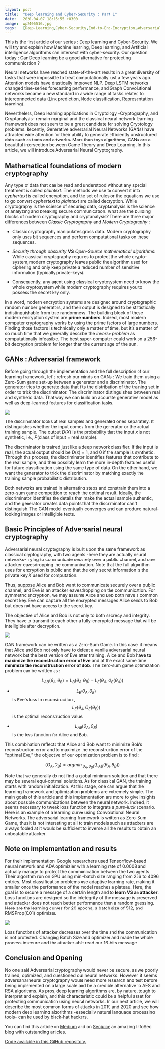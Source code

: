 ```yaml
---
layout: post
title:  "Deep learning and Cyber-Security : Part 1"
date:   2020-04-07 18:05:55 +0300
image:  wp2406516.jpg
tags:   [Deep-Learning,Cyber-Security,End-to-End-Encryption,Adversarial-neural-networks]
---
```


This is the first article of our series : Deep learning and Cyber-Security. We will try and explain how Machine learning, Deep learning, and Artificial intelligence algorithms can intersect with cyber-security. Our question today : Can Deep learning be a good alternative for protecting communication ?

Neural networks have reached state-of-the-art results in a great diversity of tasks that were impossible to treat computationally just a few years ago. Attention models have drastically improved NLP. Deep LSTM networks changed time-series forecasting performance, and Graph Convolutional networks became a new standard in a wide range of tasks related to interconnected data (Link prediction, Node classification, Representation learning).

Nevertheless, Deep learning applications in Cryptology -Cryptography, and Cryptanalysis- remain marginal and the classical neural network learning framework does not seem to be a great candidate for solving Cryptology problems. Recently, Generative adversarial Neural Networks (GANs) have attracted wide attention for their ability to generate efficiently unstructured data such as texts and artworks. More than toys algorithms, GANs are a beautiful intersection between Game Theory and Deep Learning. In this article, we will introduce Adversarial Neural Cryptography.


## Mathematical foundations of modern cryptography

Any type of data that can be read and understood without any special treatment is called *plaintext*. The methods we use to convert it into *cyphertext* is called encryption, and the set of rules or the equations we use to go convert *cyphertext* to *plaintext* are called decryption. While cryptography is the science of securing data, cryptanalysis is the science of analyzing and breaking secure communication. What are the building blocks of modern cryptography and cryptanalysis? There are three major differences between *Classic Cryptography* and *Modern Cryptography* :

* Classic cryptography manipulates gross data. Modern cryptography only uses bit sequences and perform computational tasks on these sequences.

* *Security through obscurity* **VS** *Open-Source mathematical algorithms*: While classical cryptography requires to protect the whole crypto-system, modern cryptography leaves public the algorithm used for ciphering and only keep private a reduced number of sensitive information (typically private-keys).

* Consequently, any agent using classical cryptosystem need to know the whole cryptosystem while modern cryptography requires you to possess the secret key only.

In a word, modern encryption systems are designed around cryptographic random number generators, and their output is designed to be statistically indistinguishable from true randomness. The building block of these modern encryption system are **prime numbers**. Indeed, most modern computer cryptography works by using the prime factors of large numbers. Finding those factors is technically only a matter of time, but it’s a matter of so much time that we generally describe the *inverse problem* as computationally infeasible. The best super-computer could work on a 256-bit decryption problem for longer than the current age of the sun.


## GANs : Adversarial framework

Before going through the implementation and the full description of our learning framework, let's refresh our minds on GANs :
We train them using a Zero-Sum game set-up between a generator and a discriminator. The generator tries to generate data that fits the distribution of the training set in order to trick the discriminator. The discriminator distinguishes between real and synthetic data. That way we can build an accurate generative model as well as deep-learned features for classification tasks.

![](/img/image_gan.png)

The discriminator looks at real samples and generated ones separately. It distinguishes whether the input comes from the generator or the actual training sample. The output $D(X)$ is the probability that the input $x$ is not synthetic,  i.e., $P$(class of input = real sample).

The discriminator is trained just like a deep network classifier. If the input is real, the actual output should be $D(x)=1$, and $0$ if the sample is synthetic. Through this process, the discriminator identifies features that contribute to the real sample, and then possibly learn the more in-depth features useful for future classification using the same type of data.
On the other hand, we want the generator to trick the discriminator by matching exactly the training sample probabilistic distribution.

Both networks are trained in alternating steps and constrain them into a zero-sum game competition to reach the optimal result. Ideally, the discriminator identifies the details that make the actual sample authentic, and the generator creates data points that the discriminator can't distinguish. The GAN model eventually converges and can produce natural-looking images or intelligible texts.

## Basic Principles of Adversarial neural cryptography

Adversarial neural cryptography is built upon the same framework as classical cryptography, with two agents -here they are actually neural networks- trying to communicate securely over a public channel, and one attacker eavesdropping the communication. Note that the full algorithm uses for encryption is public and that the only secret information is the private key $K$ used for computation.

Thus, suppose Alice and Bob want to communicate securely over a public channel, and Eve is an attacker eavesdropping on the communication. For symmetric encryption, we may assume Alice and Bob both have a common secret key. Eve can capture all the encrypted messages Alice sends to Bob but does not have access to the secret key.

The objective of Alice and Bob is not only to both secrecy and integrity. They have to transmit to each other a fully-encrypted message that will be intelligible after decryption.

![](/img/gan_f.png)

GAN framework can be written as a Zero-Sum Game. In this case, it means that Alice and Bob not only have to defeat a vanilla adversarial neural network but the best version of Eve after training. Alice and Bob **have to maximize the reconstruction error of Eve** and at the exact same time  **minimize the reconstruction error of Bob**. The zero-sum game optimization problem can be written as :

$$L_{AB}(θ_A,θ_B) = L_B(θ_A, θ_B) − L_E(θ_A, O_E(θ_A))$$

* $$L_E(θ_A, θ_E)$$ is Eve's loss in reconstruction , $$L_E(θ_A, O_E(θ_E))$$ is the optimal reconstruction value.

* $$L_{AB}(θ_A,θ_B)$$ is the loss function for Alice and Bob.

This combination reflects that Alice and Bob want to minimize Bob’s reconstruction error and to maximize the reconstruction error of the “optimal Eve,” the objective of our optimization problem  is  to find :

$$(O_A, O_B) = argmin_{(θ_A,θ_B)}(L_{AB}(θ_A, θ_B))$$

Note that we generally do not find a global minimum solution and that there may be several equi-optimal solutions. As for classical GAN, the training starts with random initialization. At this stage, one can argue that the learning framework and optimization problems are extremely simple. The main goals of this article and this implementation are more to give insights about possible communications between the neural network. Indeed, it seems necessary to tweak loss function to integrate a *pure-luck* scenario. Here is an example of a learning curve using Convolutional Neural Networks. The adversarial learning framework is written as Zero-Sum Game, thus it is not interesting at all to train models such as attackers are always fooled at it would be sufficient to inverse all the results to obtain an unbeatable attacker.

## Note on implementation and results

For their implementation, Google researchers used Tensorflow-based neural network and ADA optimizier with a learning rate of 0.0008 and actually manage to protect the communication between the two agents. Their algorithm run on GPU using mini-batch size ranging from 256 to 4096 entries. Most classification problems use adaptive learning rate, making it smaller once the performance of the model reaches a plateau. Here, the goal is to secure a message of a certain length and to **learn VS an attacker**. Loss functions are designed so the intetegrity of the message is preserved and attacker does not reach better performance than a random guessing. Here are the learning curves for 20 epochs, a batch size of 512, and RMSProp(0.01) optimizer.

![](/img/loss.png)


Loss functions of attacker decreases over the time and the communication is not protected. Changing Batch Size and optimizer and made the whole process insecure and the attacker able read our 16-bits message.

## Conclusion and Opening

No one said Adversarial cryptography would never be secure, as we poorly trained, optimized, and questioned our neural networks. However, it seems adversarial neural cryptography would need more research and test before being implemented on a large scale and be a credible alternative to AES and RSA algorithms. As pros, deep learning algorithms are, by nature, tough to interpret and explain, and this characteristic could be a helpful asset for protecting communication using neural networks.
In our next article, we will describe the most common forms of attacks in 2019 and 2020 and see how modern deep learning algorithms -especially natural language processing tools- can be used by black-hat hackers.

You can find this article on [Medium](https://medium.com/@jct94/deep-learning-and-cyber-security-part-1-5-7ff4d479d56c)
and on [Secjuice](https://secjuice.com) an amazing InfoSec blog with outstanding articles.

[Code available in this GitHub repository.](https://github.com/quantrack/qt_blog-neural_cryptography)
